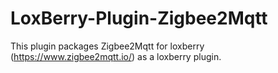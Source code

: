# LoxBerry-Plugin-Zigbee2Mqtt

This plugin packages Zigbee2Mqtt for loxberry (https://www.zigbee2mqtt.io/) as a loxberry plugin.

